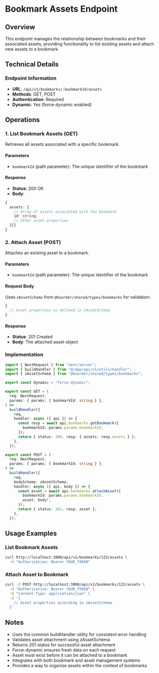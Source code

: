 # Bookmark Assets Endpoint

## Overview
This endpoint manages the relationship between bookmarks and their associated assets, providing functionality to list existing assets and attach new assets to a bookmark.

## Technical Details

### Endpoint Information
- **URL**: `/api/v1/bookmarks/:bookmarkId/assets`
- **Methods**: GET, POST
- **Authentication**: Required
- **Dynamic**: Yes (force-dynamic enabled)

## Operations

### 1. List Bookmark Assets (GET)
Retrieves all assets associated with a specific bookmark.

#### Parameters
- `bookmarkId` (path parameter): The unique identifier of the bookmark

#### Response
- **Status**: 200 OK
- **Body**:
```typescript
{
  assets: {
    // Array of assets associated with the bookmark
    id: string;
    // Other asset properties
  }[]
}
```

### 2. Attach Asset (POST)
Attaches an existing asset to a bookmark.

#### Parameters
- `bookmarkId` (path parameter): The unique identifier of the bookmark

#### Request Body
Uses `zAssetSchema` from `@hoarder/shared/types/bookmarks` for validation.
```typescript
{
  // Asset properties as defined in zAssetSchema
}
```

#### Response
- **Status**: 201 Created
- **Body**: The attached asset object

### Implementation
```typescript
import { NextRequest } from "next/server";
import { buildHandler } from "@/app/api/v1/utils/handler";
import { zAssetSchema } from "@hoarder/shared/types/bookmarks";

export const dynamic = "force-dynamic";

export const GET = (
  req: NextRequest,
  params: { params: { bookmarkId: string } },
) =>
  buildHandler({
    req,
    handler: async ({ api }) => {
      const resp = await api.bookmarks.getBookmark({
        bookmarkId: params.params.bookmarkId,
      });
      return { status: 200, resp: { assets: resp.assets } };
    },
  });

export const POST = (
  req: NextRequest,
  params: { params: { bookmarkId: string } },
) =>
  buildHandler({
    req,
    bodySchema: zAssetSchema,
    handler: async ({ api, body }) => {
      const asset = await api.bookmarks.attachAsset({
        bookmarkId: params.params.bookmarkId,
        asset: body!,
      });
      return { status: 201, resp: asset };
    },
  });
```

## Usage Examples

### List Bookmark Assets
```bash
curl http://localhost:3000/api/v1/bookmarks/123/assets \
  -H "Authorization: Bearer YOUR_TOKEN"
```

### Attach Asset to Bookmark
```bash
curl -X POST http://localhost:3000/api/v1/bookmarks/123/assets \
  -H "Authorization: Bearer YOUR_TOKEN" \
  -H "Content-Type: application/json" \
  -d '{
    // Asset properties according to zAssetSchema
  }'
```

## Notes
- Uses the common buildHandler utility for consistent error handling
- Validates asset attachment using zAssetSchema
- Returns 201 status for successful asset attachment
- Force-dynamic ensures fresh data on each request
- Asset must exist before it can be attached to a bookmark
- Integrates with both bookmark and asset management systems
- Provides a way to organize assets within the context of bookmarks